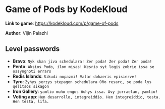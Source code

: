 # Game of Pods by KodeKloud

**Link to game**: https://kodekloud.com/p/game-of-pods

**Author**: Vijin Palazhi


## Level passwords
- **Bravo**: `Nyk skan jiva schedulara! Zer poda! Zer poda! Zer poda!`
- **Pento**: `Aksios Podo, ilon misas! Kesrio syt logis zobrie issa se ossyngnoti errars`
- **Redis Islands**: `Sikudi nopazmi! Valar dohaeris episierve!`
- **Tyro**: `Zyhys perzys stepagon schedulara Oño resarc, se poda lys qelitsos sikagon`
- **Iron Gallery**: `yamlio muño engos ñuhys issa. Avy jorraelan, yamlio!`
- **Voting app**: `Hen desarrollo, integreiddio. Hen integreiddio, testa. Hen testa, lifa.`
